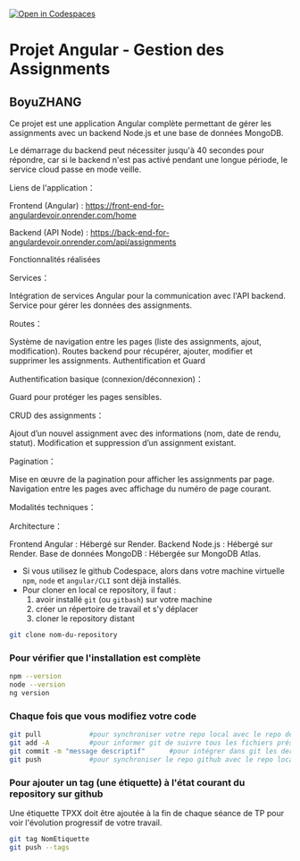 [![Open in Codespaces](https://classroom.github.com/assets/launch-codespace-2972f46106e565e64193e422d61a12cf1da4916b45550586e14ef0a7c637dd04.svg)](https://classroom.github.com/open-in-codespaces?assignment_repo_id=16038265)
# Projet Angular - Gestion des Assignments
## BoyuZHANG 

Ce projet est une application Angular complète permettant de gérer les assignments avec un backend Node.js et une base de données MongoDB.


Le démarrage du backend peut nécessiter jusqu'à 40 secondes pour répondre, car si le backend n'est pas activé pendant une longue période, le service cloud passe en mode veille.

Liens de l'application：

Frontend (Angular) : https://front-end-for-angulardevoir.onrender.com/home

Backend (API Node) : https://back-end-for-angulardevoir.onrender.com/api/assignments

Fonctionnalités réalisées

Services：

Intégration de services Angular pour la communication avec l'API backend.
Service pour gérer les données des assignments.

Routes：

Système de navigation entre les pages (liste des assignments, ajout, modification).
Routes backend pour récupérer, ajouter, modifier et supprimer les assignments.
Authentification et Guard

Authentification basique (connexion/déconnexion)：

Guard pour protéger les pages sensibles.

CRUD des assignments：

Ajout d’un nouvel assignment avec des informations (nom, date de rendu, statut).
Modification et suppression d’un assignment existant.

Pagination：

Mise en œuvre de la pagination pour afficher les assignments par page.
Navigation entre les pages avec affichage du numéro de page courant.

Modalités techniques：

Architecture：

Frontend Angular : Hébergé sur Render.
Backend Node.js : Hébergé sur Render.
Base de données MongoDB : Hébergée sur MongoDB Atlas.





* Si vous utilisez le github Codespace, alors dans votre machine virtuelle `npm`, `node` et `angular/CLI` sont déjà installés.
* Pour cloner en local ce repository, il faut :
   1. avoir installé `git` (ou `gitbash`) sur votre machine
   1. créer un répertoire de travail et s'y déplacer
   1. cloner le repository distant
```bash
git clone nom-du-repository
```



### Pour vérifier que l'installation est complète

```bash 
npm --version
node --version
ng version
```

### Chaque fois que vous modifiez votre code 

```bash
git pull            #pour synchroniser votre repo local avec le repo de github 
git add -A          #pour informer git de suivre tous les fichiers présents dans le répertoire
git commit -m "message descriptif"      #pour intégrer dans git les dernières modifications faites     
git push            #pour synchroniser le repo github avec le repo local
```

### Pour ajouter un tag (une étiquette) à l'état courant du repository sur github

Une étiquette TPXX doit être ajoutée à la fin de chaque séance de TP pour voir l'évolution progressif de votre travail.

```bash
git tag NomEtiquette
git push --tags
```








